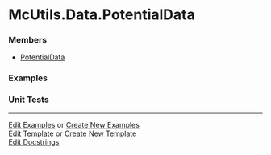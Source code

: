 # <a id="McUtils.Data.PotentialData">McUtils.Data.PotentialData</a>
    


### Members

  - [PotentialData](PotentialData/PotentialData.md)

### Examples



### Unit Tests



___

[Edit Examples](https://github.com/McCoyGroup/McUtils/edit/edit/ci/examples/ci/docs/McUtils/Data/PotentialData.md) or 
[Create New Examples](https://github.com/McCoyGroup/McUtils/new/edit/?filename=ci/examples/ci/docs/McUtils/Data/PotentialData.md) <br/>
[Edit Template](https://github.com/McCoyGroup/McUtils/edit/edit/ci/docs/ci/docs/McUtils/Data/PotentialData.md) or 
[Create New Template](https://github.com/McCoyGroup/McUtils/new/edit/?filename=ci/docs/templates/ci/docs/McUtils/Data/PotentialData.md) <br/>
[Edit Docstrings](https://github.com/McCoyGroup/McUtils/edit/edit/McUtils/Data/PotentialData/__init__.py?message=Update%20Docs)